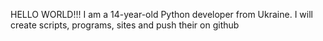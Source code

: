 HELLO WORLD!!! I am a 14-year-old Python developer from Ukraine. I will create scripts, programs, sites and push their on github
